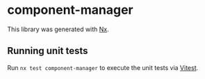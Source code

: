 # component-manager

This library was generated with [Nx](https://nx.dev).

## Running unit tests

Run `nx test component-manager` to execute the unit tests via [Vitest](https://vitest.dev/).
